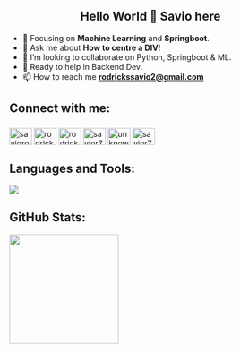<h2 align="center">Hello World 👋 Savio here </h2>

- 🌱 Focusing on **Machine Learning** and **Springboot**.
- 💬 Ask me about **How to centre a DIV**!
- 👬 I’m looking to collaborate on Python, Springboot & ML.
- 💁 Ready to help in Backend Dev.
- 📫 How to reach me **rodrickssavio2@gmail.com**

## Connect with me:

<h3 align="left"></h3>
<p align="left">
<a href="https://www.linkedin.com/in/savio-rodricks-187a68250/" target="blank"><img align="center" src="https://raw.githubusercontent.com/rahuldkjain/github-profile-readme-generator/master/src/images/icons/Social/linked-in-alt.svg" alt="saviorodricks" height="30" width="40" /></a>
<a href="https://www.hackerrank.com/rodrickssavio2" target="blank"><img align="center" src="https://raw.githubusercontent.com/rahuldkjain/github-profile-readme-generator/master/src/images/icons/Social/hackerrank.svg" alt="rodrickssavio2" height="30" width="40" /></a>
<a href="https://www.leetcode.com/Savior7" target="blank"><img align="center" src="https://raw.githubusercontent.com/rahuldkjain/github-profile-readme-generator/master/src/images/icons/Social/leet-code.svg" alt="rodrickssavio2" height="30" width="40" /></a>
<a href="https://codeforces.com/profile/savior7" target="blank"><img align="center" src="https://raw.githubusercontent.com/rahuldkjain/github-profile-readme-generator/master/src/images/icons/Social/codeforces.svg" alt="savior7" height="30" width="40" /></a>
<a href="https://auth.geeksforgeeks.org/user/unknownrf7" target="blank"><img align="center" src="https://raw.githubusercontent.com/rahuldkjain/github-profile-readme-generator/master/src/images/icons/Social/geeks-for-geeks.svg" alt="unknownrf7" height="30" width="40" /></a>
<a href="https://www.codechef.com/users/savior7" target="blank"><img align="center" src="https://encrypted-tbn0.gstatic.com/images?q=tbn:ANd9GcQIZeQjsAAjJfZCwkusa3rAxmv7YUiZ1OKI2CwYIXQR9L1Jo6Afx-Ct_cPAZ9tJOZGEexY&usqp=CAU" alt="savior7" height="30" width="40" /></a>
</p>

## Languages and Tools:

<p align="left"> <a href="https://github.com/savinwc"><img src="https://skillicons.dev/icons?i=java,python,spring,django,vscode,github,css,html,js,bootstrap,firebase,mysql,aws"> </a> </p>

## GitHub Stats:
<div style="display: flex; justify-content: center;">
    <div style="flex: 1; margin-right: 10px;">
        <img height="195px" src="https://github-readme-stats.vercel.app/api?username=Savinwc&hide_border=true&show_icons=true&count_private=true&theme=gruvbox&bg_color=151515">
    </div>
</div>



